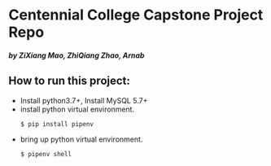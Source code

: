 # Centennial College Capstone Project Repo
##### by ZiXiang Mao, ZhiQiang Zhao, Arnab

## How to run this project:
* Install python3.7+, Install MySQL 5.7+ 
* install python virtual environment.
  ```bash
  $ pip install pipenv
  ```
* bring up python virtual environment.
  ```bash
  $ pipenv shell
  ```
